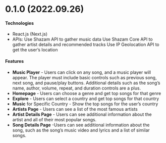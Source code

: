 # 0.1.0 (2022.09.26)

#### Technologies

- React.js (Next.js)
- APIs:
  Use Shazam API to gather music data
  Use Shazam Core API to gather artist details and recommended tracks
  Use IP Geolocation API to get the user’s location
  
#### Features

- **Music Player** - Users can click on any song, and a music player will appear. The player must include basic controls such as previous song, next song, and pause/play buttons. Additional details such as the song’s name, author, volume, repeat, and duration controls are a plus.
-  **Homepage** - Users can choose a genre and get top songs for that genre
-  **Explore** - Users can select a country and get top songs for that country
-  **Music** for Specific Country - Show the top songs for the user’s country
-  **Artists Page** - Users can see a list of the most famous artists
-  **Artist Details Page** - Users can see additional information about the artist and all of their most popular songs.
-  **Song Details Page** -Users can see additional information about the song, such as the song’s music video and lyrics and a list of similar songs.
